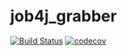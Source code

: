 # job4j_grabber
[![Build Status](https://travis-ci.com/ftptpf/jo4j_grabber.svg?branch=master)](https://travis-ci.com/ftptpf/jo4j_grabber)
[![codecov](https://codecov.io/gh/ftptpf/jo4j_grabber/branch/master/graph/badge.svg?token=5LQRZMJ1ZA)](https://codecov.io/gh/ftptpf/jo4j_grabber)